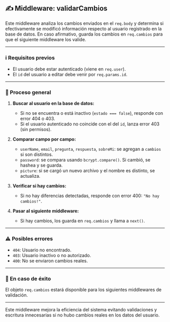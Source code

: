 ## ✍️ Middleware: validarCambios

Este middleware analiza los cambios enviados en el `req.body` y determina si efectivamente se modificó información respecto al usuario registrado en la base de datos. En caso afirmativo, guarda los cambios en `req.cambios` para que el siguiente middleware los valide.

---

### ℹ️ Requisitos previos
- El usuario debe estar autenticado (viene en `req.user`).
- El `id` del usuario a editar debe venir por `req.params.id`.

---

### 📁 Proceso general

1. **Buscar al usuario en la base de datos:**
   - Si no se encuentra o está inactivo (`estado === false`), responde con error 404 o 403.
   - Si el usuario autenticado no coincide con el del `id`, lanza error 403 (sin permisos).

2. **Comparar campo por campo:**
   - `userName`, `email`, `pregunta`, `respuesta`, `sobreMi`: se agregan a `cambios` si son distintos.
   - `password`: se compara usando `bcrypt.compare()`. Si cambió, se hashea y se guarda.
   - `picture`: si se cargó un nuevo archivo y el nombre es distinto, se actualiza.

3. **Verificar si hay cambios:**
   - Si no hay diferencias detectadas, responde con error 400: `"No hay cambios!"`.

4. **Pasar al siguiente middleware:**
   - Si hay cambios, los guarda en `req.cambios` y llama a `next()`.

---

### ⚠️ Posibles errores

- `404`: Usuario no encontrado.
- `403`: Usuario inactivo o no autorizado.
- `400`: No se enviaron cambios reales.

---

### 🔄 En caso de éxito
El objeto `req.cambios` estará disponible para los siguientes middlewares de validación.

---

Este middleware mejora la eficiencia del sistema evitando validaciones y escritura innecesarias si no hubo cambios reales en los datos del usuario.

